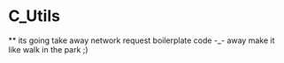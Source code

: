 # C_Utils

** its going take away network request boilerplate code -_-  away make it like walk in the park ;)
